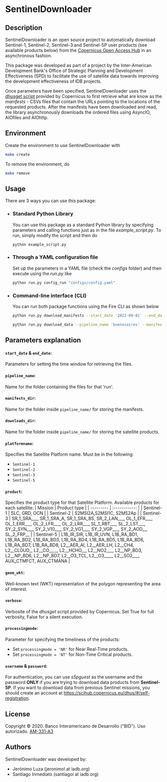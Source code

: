 
# SentinelDownloader

## Description
SentinelDownloader is an open source project to automatically download Sentinel-1, Sentinel-2, Sentinel-3 and Sentinel-5P user products (see available products below) from the [Copernicus Open Access Hub](https://scihub.copernicus.eu/) in an asynchronous fashion.

This package was developed as part of a project by the Inter-American Development Bank's Office of Strategic Planning and Development Effectiveness (SPD) to facilitate the use of satellite data towards improving the development effectiveness of IDB projects.

Once parameters have been specified, SentinelDownloader uses the [dhusget script](https://scihub.copernicus.eu/twiki/do/view/SciHubUserGuide/BatchScripting#dhusget_script) provided by Copernicus to first retrieve what are know as the _manifests_ - CSVs files that contain the URLs pointing to the locations of the requested products. After the manifests have been downloaded and read, the library asynchronously downloads the ordered files using AsyncIO, AIOfiles and AIOhttp.

## Environment

Create the environment to use SentinelDownloader with
```bash 
make create
```
To remove the environment, do
```bash 
make remove
```

## Usage

There are 3 ways you can use this package:

- ### Standard Python Library
    You can use this package as a standard Python library by specifying parameters and calling functions just as in the file _example_script.py_.
    To run, simply modify the script and then do 
    ```bash
    python example_script.py
    ```

- ### Through a YAML configuration file
    Set up the parameters in a YAML file (check the _configs_ folder) and then execute using the _run.py_ like 
    ```bash 
    python run.py config_run "configs/config.yaml"
    ```

- ### Command-line interface (CLI)
    You can run both package functions using the Fire CLI as shown below
  ```bash
  python run.py download_manifests --start_date '2022-09-01' --end_date '2022-09-05' --pipeline_name 'buenosaires' --manifests_dir 'manifests' --platformname 'Sentinel-5' --product 'L2__NO2___' --geom_wkt 'POLYGON((-61.2736 -32.3028, -54.0606 -32.3028, -54.0606 -35.8176, -61.2736 -35.8176, -61.2736 -32.3028))' --verbose True --processingmode 'NT' --username 's5pguest' --password 's5pguest'
  ```
  ```bash
  python run.py download_data --pipeline_name 'buenosaires' --manifests_dir 'manifests' --downloads_dir 'downloads' --username 's5pguest' --password 's5pguest'
  ```
## Parameters explanation
#### **```start_date``` & ```end_date```:**
Parameters for setting the time window for retrieving the files.
#### **```pipeline_name```:**
Name for the folder containing the files for that 'run'.
#### **```manifests_dir```:**
Name for the folder inside ```pipeline_name/``` for storing the manifests.
#### **```downloads_dir```:**
Name for the folder inside ```pipeline_name/``` for storing the satellite products. 
#### **```platformname```:**
Specifies the Satellite Platform name. Must be in the following:
- ```Sentinel-1```
- ```Sentinel-2```
- ```Sentinel-3```
- ```Sentinel-5```
#### **```product```:**
Specifies the product type for that Satellite Platform. Available products for each satellite:
| Mission               | Product type |
| ---------             | :-----------: |
| Sentinel-1            | SLC, GRD, OCN |
| Sentinel-2            | S2MSI2A,S2MSI1C, S2MS2Ap |
| Sentinel-3            | SR_1_SRA___, SR_1_SRA_A, SR_1_SRA_BS, SR_2_LAN___, OL_1_EFR___, OL_1_ERR___, OL_2_LFR___, OL_2_LRR___, SL_1_RBT___, SL_2_LST___, SY_2_SYN___, SY_2_V10___, SY_2_VG1___, SY_2_VGP___, SY_2_AOD__, SL_2_FRP__ |
| Sentinel-5            | L1B_IR_SIR, L1B_IR_UVN, L1B_RA_BD1, L1B_RA_BD2, L1B_RA_BD3, L1B_RA_BD4, L1B_RA_BD5, L1B_RA_BD6, L1B_RA_BD7, L1B_RA_BD8, L2__AER_AI, L2__AER_LH, L2__CH4, L2__CLOUD_, L2__CO____, L2__HCHO__, L2__NO2___, L2__NP_BD3, L2__NP_BD6, L2__NP_BD7, L2__O3_TCL, L2__O3____, L2__SO2___, AUX_CTMFCT, AUX_CTMANA |
#### **```geom_wkt```:**
Well-known text (WKT) representation of the polygon representing the area of interest.
#### **```verbose```:**
Verbosite of the _dhusget_ script provided by Copernicus. Set True for full verbosity, False for a silent execution.
#### **```processingmode```:**
Parameter for specifying the timeliness of the products:
- Set ```processingmode = 'NR'``` for Near Real-Time products.
- Set ```processingmode = 'NT'``` for Non-Time Critical products.
#### **```username``` & ```password```:**
For authentication, you can use _s5pguest_ as the username and the password **ONLY** if you are trying to download data products from **Sentinel-5P**.
If you want to download data from previous Sentinel missions, you should create an account at https://scihub.copernicus.eu/dhus/#/self-registration.


## License

Copyright © 2020. Banco Interamericano de Desarrollo ("BID"). Uso autorizado. [AM-331-A3](/LICENSE.md)

## Authors

SentinelDownloader was developed by:
- Jerónimo Luza (jeronimol at iadb.org)
- Santiago Inmediato (santiagoi at iadb.org)
